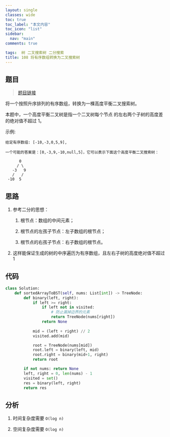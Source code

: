 ```yaml
---
layout: single
classes: wide
toc: true
toc_label: "本文内容"
toc_icon: "list"
sidebar:
  nav: "main"
comments: true

tags:  树 二叉搜索树 二分搜索
title: 108 将有序数组转换为二叉搜索树
---
```


## 题目

> [题目链接](https://leetcode-cn.com/problems/convert-sorted-array-to-binary-search-tree/)

将一个按照升序排列的有序数组，转换为一棵高度平衡二叉搜索树。

本题中，一个高度平衡二叉树是指一个二叉树每个节点 的左右两个子树的高度差的绝对值不超过 1。

示例:

    给定有序数组: [-10,-3,0,5,9],

    一个可能的答案是：[0,-3,9,-10,null,5]，它可以表示下面这个高度平衡二叉搜索树：

          0
         / \
       -3   9
       /   /
     -10  5

## 思路

1. 参考二分的思想：

   1. 根节点：数组的中间元素；

   2. 根节点的左孩子节点：左子数组的根节点；

   3. 根节点的右孩子节点：右子数组的根节点。

2. 这样能保证生成的树的中序遍历为有序数组，且左右子树的高度绝对值不超过 1

## 代码

```python
class Solution:
    def sortedArrayToBST(self, nums: List[int]) -> TreeNode:
        def binary(left, right):
            if left >= right: 
                if left not in visited:
                    # 防止漏掉边界的元素
                    return TreeNode(nums[right])
                return None
            
            mid = (left + right) // 2
            visited.add(mid)

            root = TreeNode(nums[mid])
            root.left = binary(left, mid)
            root.right = binary(mid+1, right)
            return root

        if not nums: return None
        left, right = 0, len(nums) - 1
        visited = set()
        res = binary(left, right)
        return res
```

## 分析

1. 时间复杂度需要 `O(log n)`

2. 空间复杂度需要 `O(log n)`